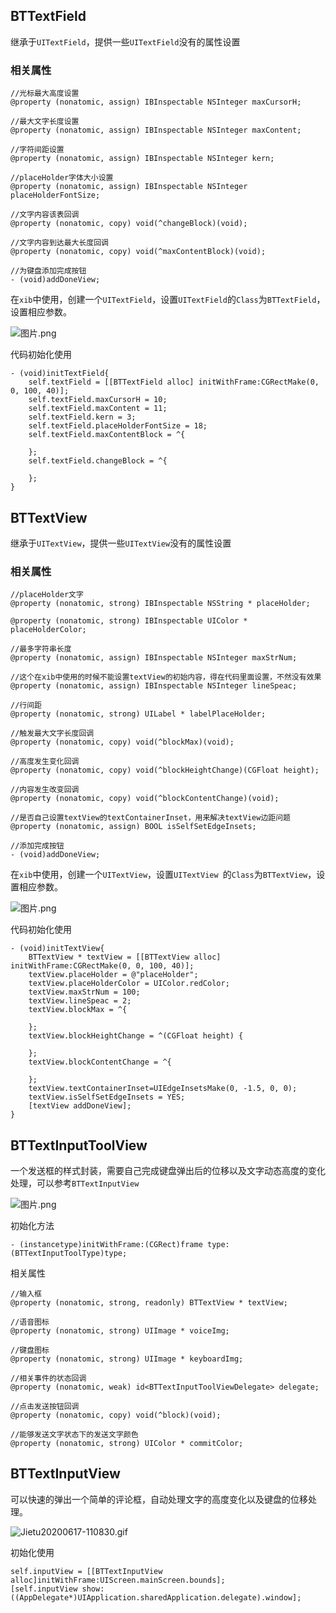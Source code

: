 ## BTTextField

继承于```UITextField```，提供一些```UITextField```没有的属性设置


### 相关属性

```
//光标最大高度设置
@property (nonatomic, assign) IBInspectable NSInteger maxCursorH;

//最大文字长度设置
@property (nonatomic, assign) IBInspectable NSInteger maxContent;

//字符间距设置
@property (nonatomic, assign) IBInspectable NSInteger kern;

//placeHolder字体大小设置
@property (nonatomic, assign) IBInspectable NSInteger placeHolderFontSize;

//文字内容该表回调
@property (nonatomic, copy) void(^changeBlock)(void);

//文字内容到达最大长度回调
@property (nonatomic, copy) void(^maxContentBlock)(void);

//为键盘添加完成按钮
- (void)addDoneView;

```

在```xib```中使用，创建一个```UITextField```，设置```UITextField```的```Class```为```BTTextField```，设置相应参数。

![图片.png](https://upload-images.jianshu.io/upload_images/1243802-7de576a5998aa635.png?imageMogr2/auto-orient/strip%7CimageView2/2/w/1240)

代码初始化使用

```
- (void)initTextField{
    self.textField = [[BTTextField alloc] initWithFrame:CGRectMake(0, 0, 100, 40)];
    self.textField.maxCursorH = 10;
    self.textField.maxContent = 11;
    self.textField.kern = 3;
    self.textField.placeHolderFontSize = 18;
    self.textField.maxContentBlock = ^{
        
    };
    self.textField.changeBlock = ^{
        
    };
}

```


## BTTextView

继承于```UITextView```，提供一些```UITextView```没有的属性设置

### 相关属性

```
//placeHolder文字
@property (nonatomic, strong) IBInspectable NSString * placeHolder;

@property (nonatomic, strong) IBInspectable UIColor * placeHolderColor;

//最多字符串长度
@property (nonatomic, assign) IBInspectable NSInteger maxStrNum;

//这个在xib中使用的时候不能设置textView的初始内容，得在代码里面设置，不然没有效果
@property (nonatomic, assign) IBInspectable NSInteger lineSpeac;

//行间距
@property (nonatomic, strong) UILabel * labelPlaceHolder;

//触发最大文字长度回调
@property (nonatomic, copy) void(^blockMax)(void);

//高度发生变化回调
@property (nonatomic, copy) void(^blockHeightChange)(CGFloat height);

//内容发生改变回调
@property (nonatomic, copy) void(^blockContentChange)(void);

//是否自己设置textView的textContainerInset，用来解决textView边距问题
@property (nonatomic, assign) BOOL isSelfSetEdgeInsets;

//添加完成按钮
- (void)addDoneView;

```

在```xib```中使用，创建一个```UITextView```，设置```UITextView ```的```Class```为```BTTextView```，设置相应参数。

![图片.png](https://upload-images.jianshu.io/upload_images/1243802-b077ebd9fdb97a0b.png?imageMogr2/auto-orient/strip%7CimageView2/2/w/1240)

代码初始化使用

```
- (void)initTextView{
    BTTextView * textView = [[BTTextView alloc] initWithFrame:CGRectMake(0, 0, 100, 40)];
    textView.placeHolder = @"placeHolder";
    textView.placeHolderColor = UIColor.redColor;
    textView.maxStrNum = 100;
    textView.lineSpeac = 2;
    textView.blockMax = ^{
        
    };
    textView.blockHeightChange = ^(CGFloat height) {
        
    };
    textView.blockContentChange = ^{
        
    };
    textView.textContainerInset=UIEdgeInsetsMake(0, -1.5, 0, 0);
    textView.isSelfSetEdgeInsets = YES;
    [textView addDoneView];
}

```

## BTTextInputToolView

一个发送框的样式封装，需要自己完成键盘弹出后的位移以及文字动态高度的变化处理，可以参考```BTTextInputView```

![图片.png](https://upload-images.jianshu.io/upload_images/1243802-c21965f224d408a6.png?imageMogr2/auto-orient/strip%7CimageView2/2/w/1240)

初始化方法

```
- (instancetype)initWithFrame:(CGRect)frame type:(BTTextInputToolType)type;
```

相关属性

```
//输入框
@property (nonatomic, strong, readonly) BTTextView * textView;

//语音图标
@property (nonatomic, strong) UIImage * voiceImg;

//键盘图标
@property (nonatomic, strong) UIImage * keyboardImg;

//相关事件的状态回调
@property (nonatomic, weak) id<BTTextInputToolViewDelegate> delegate;

//点击发送按钮回调
@property (nonatomic, copy) void(^block)(void);

//能够发送文字状态下的发送文字颜色
@property (nonatomic, strong) UIColor * commitColor;

```

## BTTextInputView

可以快速的弹出一个简单的评论框，自动处理文字的高度变化以及键盘的位移处理。

![Jietu20200617-110830.gif](https://upload-images.jianshu.io/upload_images/1243802-a98084bd0d8af906.gif?imageMogr2/auto-orient/strip)

初始化使用

```
self.inputView = [[BTTextInputView alloc]initWithFrame:UIScreen.mainScreen.bounds];
[self.inputView show:((AppDelegate*)UIApplication.sharedApplication.delegate).window];
```

